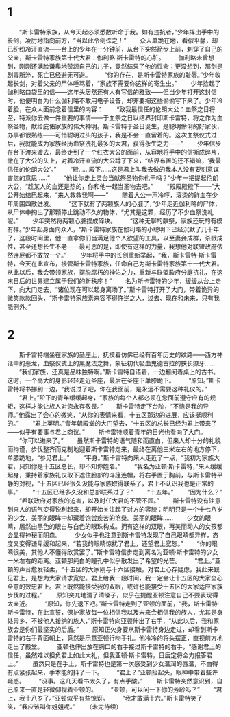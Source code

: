 # 1
　　“斯卡雷特家族，从今天起必须悉数听命于我。如有违抗者，”少年挥出手中的长剑，凌厉地指向前方，“当以此令剑诛之！”
　　众人单跪在地，看似平静，却已纷纷冷汗直流——台上的少年在一分钟前，从台下突然箭步上前，刺穿了自己的父亲，斯卡雷特家族第十代大君：伽利略·斯卡雷特的心脏。
　　伽利略未曾想到，刚刚还满脸谦卑地赞颂自己的儿子，竟然结果了他的性命；更没想到，那剑是剧毒所淬，死亡已经避无可避。
　　“你的存在，是斯卡雷特家族的耻辱。”少年收起长剑，对着父亲的尸体唾骂着，“家族不需要你这样的寄生虫。”
　　少年捡起了伽利略口袋里的信——这年头居然还有人有写信的雅致——但当少年打开这封信时，他便明白为什么伽利略不敢用电子设备，却非要把这些偷偷写下来了。少年冷着脸，在众人面前念着信里的内容：
　　“致我最信任的伦朗大公：血祭之日将至，特派你去做一件重要的事情——于血祭之日以结界封印斯卡雷特，将之作为血祭圣物，献给庇佑家族的伟大神明。斯卡雷特于圣日诞生，是聪明伶俐的好家伙，办事都很熟练——可惜聪明过头的孩子，我是不会一直留着的。这次血祭仪式过后，我就能成为家族经历血祭洗礼最多的大君，获得永生之力——”
　　少年信步在台下渡来渡去，最终走到了一个红衣大公的面前，从容地将手中的信撕成碎片，撒在了大公的头上，对着冷汗直流的大公蹲了下来，“结界布置的还不错嘛，‘我最信任的伦朗大公’。”
　　“殿……殿下……这是君上叫我去做的我本人没有要刻意谋害您的意思……”
　　“他让你走上灵台当献祭圣物你也干吗？”少年一把提起伦朗大公，“趁某人的血还是热的，你和他一起当圣物去吧。”
　　“殿殿殿殿下——”大公开始结巴起来，“来人救救我啊——”
　　随着大公一声冷哼，滚烫的鲜血在少年周围四散迸发。
　　“这下就有了两颗族人的心脏了，”少年走近伽利略的尸体，从尸体中掏出了那颗停止跳动不久的物体，“尤其是这颗，经历了不少血祭洗礼呢。”
　　少年突然将两颗心脏捏成碎块。
　　“这种无聊的献祭，家族还玩的有模有样。”少年起身面向众人，“斯卡雷特家族在伽利略的小聪明下已经沉默了几十年了，这段时间里，他一直拿你们当满足他个人欲望的工具，以至妻妾成群，杀戮成性，甚至还想长生不老——最可恶的是，即使有这样的力量，我想他对联盟政府依然连屁都不敢放一个。”
　　少年将手中的长剑重新举起，“我，斯卡雷特·斯卡雷特，今天在此宣布，接管斯卡雷特家族，任命自己为斯卡雷特家族第十一代大君。从此以后，我会带领家族，摆脱腐朽的神佑之力，重新与联盟政府分庭抗礼，在这末日后的世界建立属于我们的新秩序！”
　　名为斯卡雷特的少年，缓缓从台上走下，向大门走去，“诸位现在可以起身离场了。”斯卡雷特打开了大门，带着诡异的微笑款款回头，“斯卡雷特家族素来容不得忤逆之人，过去、现在和未来，只有我能例外。”
# 2
　　斯卡雷特端坐在家族的圣座上，抚摸着仿佛已经有百年历史的纹路——西方神话中的恶龙，血祭仪式上的黑魔法之舞，象征初代吸血鬼德古拉的狭长獠牙……
　　“我们家族，还真是品味独特啊。”斯卡雷特自语着，一边翻阅着桌上的古书。这时，一个高大的身影轻轻走近圣座，最后在圣座下单膝跪下。
　　“原知。”斯卡雷特将书挪到一边，“我说过了吧，你在我面前，是永远不需要这种礼仪的。”
　　“君上。”阶下的青年缓缓起身，“家族的每个人都必须在您面前遵守应有的规矩，这样才能让族人对您永存敬畏。”
　　斯卡雷特走下台阶，“不愧是我的导师。”他露出了会心的微笑，“从你的表情来看，十五区那边的进展，应该挺顺利的。”
　　“君上英明。”青年朝殿堂的大门望去，“十五区的总长已经为君上带来了——似乎有要事与君上商议。”
　　斯卡雷特顺着青年的目光也看向了大门。
　　“你可以进来了。”
　　虽然斯卡雷特的语气随和而直白，但来人却十分的礼貌而拘谨，步伐整齐而克制地迎着斯卡雷特走来，最终在离他三米左右的地方停下，单膝跪地，“参见君上。”
　　“平身。”斯卡雷特向来人走近了一点，“我初为家族大君，只知你是十五区总长，却不知你姓名。”
　　“我名为亚顿·斯卡雷特，”来人缓缓起身，秉持着家族礼仪取下遮住脸部的斗篷连帽，将右手置于胸前，与斯卡雷特平静的对视，“十五区已经很久没能与家族取得联系了，君上不认识我也是正常的事。”
　　“十五区已经多久没和总部联系过了？”
　　“十五年。”
　　“因为什么？”
　　“希联政府对家族的迫害，以及时任大君的不管不顾。”
　　斯卡雷特没有注意到来人的语气变得锐利起来，却开始关注起了对方的容貌：明明只是一个十七八岁的少女，美丽的眼眸中却藏着饱尝疾苦的沧桑。美丽的眼眸……
　　少女的眼睛，居然由黑色的眼白与白色的眼珠构成。拥有这样的双眼，再美丽动人的女孩都会显得神秘而阴森。
　　少女似乎也注意到斯卡雷特发现了自己眼睛都异样，态度又变得谦卑缓和起来，“若我的眼睛惊扰了君上，还望君上宽恕。”
　　“你的眼睛很美，其他人不懂得欣赏罢了。”斯卡雷特信步走到离名为亚顿·斯卡雷特的少女一米左右的距离。亚顿那纯白的瞳孔中似乎散发出了希望的光芒。
　　“君上。”亚顿的声音愈发轻柔，“十五区的大家刚与十六区接触，对君上心存疑虑，我此来觐见君上，是想为大家请求宽恕。君上给我一段时间，我一定会让十五区的大家全心全意的效忠君上。君上既然能接受我的双眼，或许也能接受十五区的大家适应家族步伐的过程。”
　　原知突兀地清了清嗓子，似乎在提醒亚顿注意自己不要表现得太亲近。
　　“原知，你先退下吧。”斯卡雷特走到了亚顿的面前，“我，斯卡雷特·斯卡雷特，在此宣誓，保护家族每一位相信我以及未来会相信我的族人，尤其是身处异乡、不被他人接纳的族人，”斯卡雷特向亚顿伸出了右手，“从此以后，我和家族会是你们最坚实的后盾。”
　　原知正欠身要从斯卡雷特身边走过，却看到斯卡雷特的右手背面朝上，竟然是示意亚顿行吻手礼。他冷冷的将头摆正，直视前方地走出了殿堂。
　　亚顿也伸出放在胸口的右手接过斯卡雷特的右手，“感谢君上的信任，虽然难以担负君上如此大礼，但我亚顿·斯卡雷特，日后定将全力报答君上。”
　　虽然只是在手上，斯卡雷特也是第一次感受到少女温润的唇温，不由得有点紧张起来，手本能的抖了一下。
　　“君上？”亚顿抬起头，眼神中带着些许疑惑。
　　“没事。这几天看书太久了，有点手酸。”
　　斯卡雷特突然意识到，自己原来一直是轻微仰视着亚顿的。
　　“亚顿，可以问一下你的芳龄吗？”
　　“君上，我十八岁了。”亚顿似乎有些惊讶。
　　“我才敢满十六。”斯卡雷特笑了笑，“我应该叫你姐姐呢。”
　　（未完待续）
<!-- ##{"timestamp":1566903454}## -->